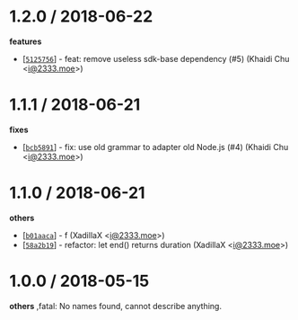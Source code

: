 
1.2.0 / 2018-06-22
==================

**features**
  * [[`5125756`](http://github.com/node-modules/time-profile/commit/51257566d2e4b6a8620907a67245e00a33f46d55)] - feat: remove useless sdk-base dependency (#5) (Khaidi Chu <<i@2333.moe>>)

1.1.1 / 2018-06-21
==================

**fixes**
  * [[`bcb5891`](http://github.com/node-modules/time-profile/commit/bcb58916c612a00292110125c16ace700a2d1f88)] - fix: use old grammar to adapter old Node.js (#4) (Khaidi Chu <<i@2333.moe>>)

1.1.0 / 2018-06-21
==================

**others**
  * [[`b01aaca`](http://github.com/node-modules/time-profile/commit/b01aaca354c87401a862d9d6aa42131c09414080)] - f (XadillaX <<i@2333.moe>>)
  * [[`58a2b19`](http://github.com/node-modules/time-profile/commit/58a2b196cf790ee8fefdc90a114fb402dd31a8a8)] - refactor: let end() returns duration (XadillaX <<i@2333.moe>>)

1.0.0 / 2018-05-15
==================

**others**
,fatal: No names found, cannot describe anything.

